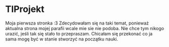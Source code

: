 # TIProjekt
Moja pierwsza stronka :3
Zdecydowałam się na taki temat, ponieważ aktualna strona mojej parafii wcale mie sie nie podoba.
Nie chce tym nikogo urazić, jeśli tak się stało to przepraszam.
Chicałam się przekonać co ja sama mogę być w stanie stworzyć na początku nauki.